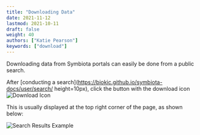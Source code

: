 ```yaml
---
title: "Downloading Data"
date: 2021-11-12
lastmod: 2021-10-11
draft: false
weight: 40
authors: ["Katie Pearson"]
keywords: ["download"]
---
```


Downloading data from Symbiota portals can easily be done from a public search.

After [conducting a search](https://biokic.github.io/symbiota-docs/user/search/ height=10px), click the button with the download icon ![Download Icon](https://biokic.github.io/symbiota-docs/images/dl2.png)

This is usually displayed at the top right corner of the page, as shown below:

![Search Results Example](https://biokic.github.io/symbiota-docs/images/search3.PNG)
